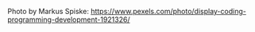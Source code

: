 <!--bl
(filemeta
    (title ""))
/bl-->
Photo by Markus Spiske: https://www.pexels.com/photo/display-coding-programming-development-1921326/
